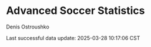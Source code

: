 # Advanced Soccer Statistics
Denis Ostroushko

<!-- gfm -->

Last successful data update: 2025-03-28 10:17:06 CST
